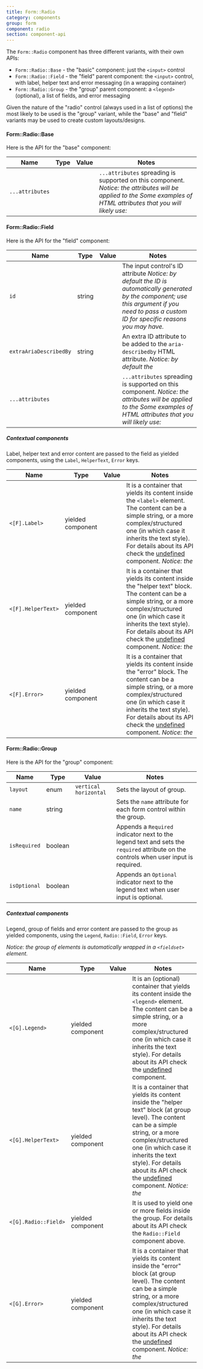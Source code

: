 ```yaml
---
title: Form::Radio
category: components
group: form
component: radio
section: component-api
---
```


The `Form::Radio` component has three different variants, with their own APIs:

*   `Form::Radio::Base` - the "basic" component: just the `<input>` control
*   `Form::Radio::Field` - the "field" parent component: the `<input>` control, with label, helper text and error messaging (in a wrapping container)
*   `Form::Radio::Group` - the "group" parent component: a `<legend>` (optional), a list of fields, and error messaging

Given the nature of the "radio" control (always used in a list of options) the most likely to be used is the "group" variant, while the "base" and "field" variants may be used to create custom layouts/designs.

#### Form::Radio::Base

Here is the API for the "base" component:

| Name | Type | Value | Notes |
| --- | --- | --- | --- |
| `...attributes` |  |  | `...attributes` spreading is supported on this component. _Notice: the attributes will be applied to the_ _Some examples of HTML attributes that you will likely use:_ |

#### Form::Radio::Field

Here is the API for the "field" component:

| Name | Type | Value | Notes |
| --- | --- | --- | --- |
| `id` | string |  | The input control's ID attribute _Notice: by default the ID is automatically generated by the component; use this argument if you need to pass a custom ID for specific reasons you may have._ |
| `extraAriaDescribedBy` | string |  | An extra ID attribute to be added to the `aria-describedby` HTML attribute. _Notice: by default the_ |
| `...attributes` |  |  | `...attributes` spreading is supported on this component. _Notice: the attributes will be applied to the_ _Some examples of HTML attributes that you will likely use:_ |

##### Contextual components

Label, helper text and error content are passed to the field as yielded components, using the `Label`, `HelperText`, `Error` keys.

| Name | Type | Value | Notes |
| --- | --- | --- | --- |
| `<[F].Label>` | yielded component |  | It is a container that yields its content inside the `<label>` element. The content can be a simple string, or a more complex/structured one (in which case it inherits the text style). For details about its API check the [undefined](/components/form/base-elements/01_overview/) component. _Notice: the_ |
| `<[F].HelperText>` | yielded component |  | It is a container that yields its content inside the "helper text" block. The content can be a simple string, or a more complex/structured one (in which case it inherits the text style). For details about its API check the [undefined](/components/form/base-elements/01_overview/) component. _Notice: the_ |
| `<[F].Error>` | yielded component |  | It is a container that yields its content inside the "error" block. The content can be a simple string, or a more complex/structured one (in which case it inherits the text style). For details about its API check the [undefined](/components/form/base-elements/01_overview/) component. _Notice: the_ |

#### Form::Radio::Group

Here is the API for the "group" component:

| Name | Type | Value | Notes |
| --- | --- | --- | --- |
| `layout` | enum | `vertical` `horizontal` | Sets the layout of group. |
| `name` | string |  | Sets the `name` attribute for each form control within the group. |
| `isRequired` | boolean |  | Appends a `Required` indicator next to the legend text and sets the `required` attribute on the controls when user input is required. |
| `isOptional` | boolean |  | Appends an `Optional` indicator next to the legend text when user input is optional. |

##### Contextual components

Legend, group of fields and error content are passed to the group as yielded components, using the `Legend`, `Radio::Field`, `Error` keys.

_Notice: the group of elements is automatically wrapped in a `<fieldset>` element._

| Name | Type | Value | Notes |
| --- | --- | --- | --- |
| `<[G].Legend>` | yielded component |  | It is an (optional) container that yields its content inside the `<legend>` element. The content can be a simple string, or a more complex/structured one (in which case it inherits the text style). For details about its API check the [undefined](/components/form/base-elements/01_overview/) component. |
| `<[G].HelperText>` | yielded component |  | It is a container that yields its content inside the "helper text" block (at group level). The content can be a simple string, or a more complex/structured one (in which case it inherits the text style). For details about its API check the [undefined](/components/form/base-elements/01_overview/) component. _Notice: the_ |
| `<[G].Radio::Field>` | yielded component |  | It is used to yield one or more fields inside the group. For details about its API check the `Radio::Field` component above. |
| `<[G].Error>` | yielded component |  | It is a container that yields its content inside the "error" block (at group level). The content can be a simple string, or a more complex/structured one (in which case it inherits the text style). For details about its API check the [undefined](/components/form/base-elements/01_overview/) component. _Notice: the_ |